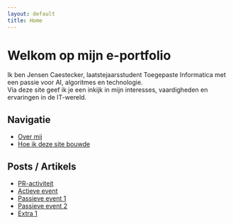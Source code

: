 ```yaml
---
layout: default
title: Home
---
```


# Welkom op mijn e-portfolio

Ik ben Jensen Caestecker, laatstejaarsstudent Toegepaste Informatica met een passie voor AI, algoritmes en technologie.  
Via deze site geef ik je een inkijk in mijn interesses, vaardigheden en ervaringen in de IT-wereld.

## Navigatie

- [Over mij](about.md)
- [Hoe ik deze site bouwde](hoe-ik-deze-site-maakte.md)

## Posts / Artikels

- [PR-activiteit](posts/pr-activiteit.md)
- [Actieve event](posts/actieve-event.md)
- [Passieve event 1](posts/passieve-event-1.md)
- [Passieve event 2](posts/passieve-event-2.md)
- [Extra 1](posts/extra-1.md)
